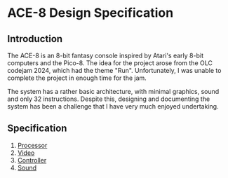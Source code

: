 



# ACE-8 Design Specification 

## Introduction

The ACE-8 is an 8-bit fantasy console inspired by Atari's early 8-bit
computers and the Pico-8. The idea for the project arose from the OLC
codejam 2024, which had the theme "Run". Unfortunately, I was unable
to complete the project in enough time for the jam. 

The system has a rather basic architecture, with minimal graphics, sound
and only 32 instructions. Despite this, designing and documenting the system
has been a challenge that I have very much enjoyed undertaking.


## Specification

1. [Processor](processor.md)
2. [Video](video.md)
3. [Controller](controller.md)
4. [Sound](sound.md)
